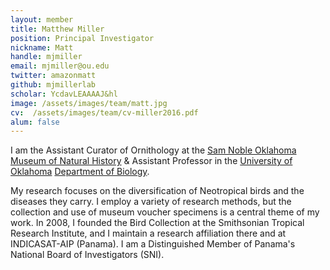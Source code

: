 ```yaml
---
layout: member
title: Matthew Miller
position: Principal Investigator
nickname: Matt
handle: mjmiller
email: mjmiller@ou.edu
twitter: amazonmatt
github: mjmillerlab
scholar: YcdavLEAAAAJ&hl
image: /assets/images/team/matt.jpg
cv:  /assets/images/team/cv-miller2016.pdf
alum: false
---
```


I am the Assistant Curator of Ornithology at the [Sam Noble Oklahoma Museum of Natural History](http://samnoblemuseum.ou.edu/collections-and-research/ornithology/) & Assistant Professor in the [University of Oklahoma](http://www.ou.edu/) [Department of Biology](http://www.ou.edu/cas/biology.html).

My research focuses on the diversification of Neotropical birds and the diseases they carry. I employ a variety of research methods, but the collection and use of museum voucher specimens is a central theme of my work. In 2008, I founded the Bird Collection at the Smithsonian Tropical Research Institute, and I maintain a research affiliation there and at INDICASAT-AIP (Panama). I am a Distinguished Member of Panama's National Board of Investigators (SNI).